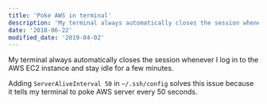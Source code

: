 ```yaml
---
title: 'Poke AWS in terminal'
description: 'My terminal always automatically closes the session whenever I log in to the AWS EC2 instance and stay idle for a few minutes'
date: '2018-06-22'
modified_date: '2019-04-02'
---
```


My terminal always automatically closes the session whenever I log in to the AWS EC2 instance and stay idle for a few minutes.
 <!--more-->
Adding `ServerAliveInterval 50` in `~/.ssh/config` solves this issue because it tells my terminal to poke AWS server every 50 seconds. 